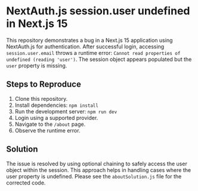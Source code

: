 # NextAuth.js session.user undefined in Next.js 15

This repository demonstrates a bug in a Next.js 15 application using NextAuth.js for authentication. After successful login, accessing `session.user.email` throws a runtime error: `Cannot read properties of undefined (reading 'user')`.  The session object appears populated but the `user` property is missing.

## Steps to Reproduce

1. Clone this repository.
2. Install dependencies: `npm install`
3. Run the development server: `npm run dev`
4. Login using a supported provider.
5. Navigate to the `/about` page.
6. Observe the runtime error.

## Solution

The issue is resolved by using optional chaining to safely access the user object within the session. This approach helps in handling cases where the user property is undefined. Please see the `aboutSolution.js` file for the corrected code.